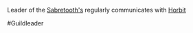 Leader of the [Sabretooth's](Sabretooth's%20Guild.md)
regularly communicates with [Horbit](Horbit%20Hasbin.md)

#Guildleader 